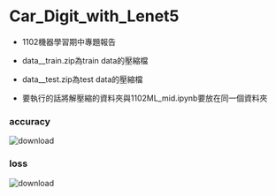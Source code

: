 # Car_Digit_with_Lenet5
- 1102機器學習期中專題報告

- data__train.zip為train data的壓縮檔
- data__test.zip為test data的壓縮檔

- 要執行的話將解壓縮的資料夾與1102ML_mid.ipynb要放在同一個資料夾

### accuracy
![download](https://user-images.githubusercontent.com/95849271/165715428-0d643aa8-0ba6-4c78-89a6-fe72db743edc.png)

### loss
![download](https://user-images.githubusercontent.com/95849271/165715471-74e6d9b1-d78e-418b-8947-616d4b0ea4be.png)
